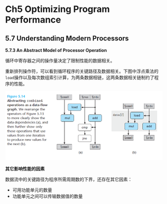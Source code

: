 # Ch5 Optimizing Program Performance

## 5.7 Understanding Modern Processors

**5.7.3 An Abstract Model of Processor Operation**

循环中寄存器之间的操作量决定了限制性能的数据相关。

重新排列操作符，可以看到循环程序的关键路径及数据相关。下图中浮点乘法的`load`操作以及每次数组索引计算，为两条数据相链，这两条数据相关链制约了程序的性能。

![image-20220214114106547](assets/image-20220214114106547.png)

**其它影响性能的因素**

数据流中的关键路径为程序所需周期数的下界，还存在其它因素：

* 可用功能单元的数量
* 功能单元之间可以传输数据值的数量

